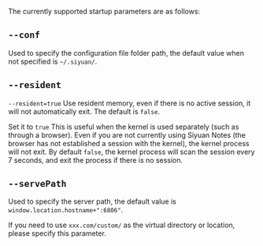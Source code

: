 The currently supported startup parameters are as follows:

## `--conf`

Used to specify the configuration file folder path, the default value when not specified is `~/.siyuan/`.

## `--resident`

`--resident=true` Use resident memory, even if there is no active session, it will not automatically exit. The default is `false`.

Set it to `true` This is useful when the kernel is used separately (such as through a browser). Even if you are not currently using Siyuan Notes (the browser has not established a session with the kernel), the kernel process will not exit. By default `false`, the kernel process will scan the session every 7 seconds, and exit the process if there is no session.

## `--servePath`

Used to specify the server path, the default value is `window.location.hostname+":6806"`.

If you need to use `xxx.com/custom/` as the virtual directory or location, please specify this parameter.
